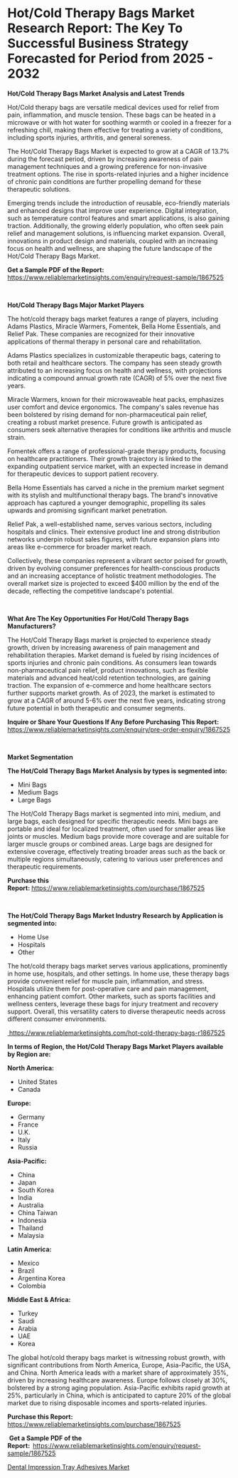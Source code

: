 <p><h1>Hot/Cold Therapy Bags Market Research Report: The Key To Successful Business Strategy Forecasted for Period from 2025 - 2032</h1></p><p><strong>Hot/Cold Therapy Bags Market Analysis and Latest Trends</strong></p>
<p><p>Hot/Cold therapy bags are versatile medical devices used for relief from pain, inflammation, and muscle tension. These bags can be heated in a microwave or with hot water for soothing warmth or cooled in a freezer for a refreshing chill, making them effective for treating a variety of conditions, including sports injuries, arthritis, and general soreness.</p><p>The Hot/Cold Therapy Bags Market is expected to grow at a CAGR of 13.7% during the forecast period, driven by increasing awareness of pain management techniques and a growing preference for non-invasive treatment options. The rise in sports-related injuries and a higher incidence of chronic pain conditions are further propelling demand for these therapeutic solutions. </p><p>Emerging trends include the introduction of reusable, eco-friendly materials and enhanced designs that improve user experience. Digital integration, such as temperature control features and smart applications, is also gaining traction. Additionally, the growing elderly population, who often seek pain relief and management solutions, is influencing market expansion. Overall, innovations in product design and materials, coupled with an increasing focus on health and wellness, are shaping the future landscape of the Hot/Cold Therapy Bags Market.</p></p>
<p><strong>Get a Sample PDF of the Report:&nbsp;</strong> <a href="https://www.reliablemarketinsights.com/enquiry/request-sample/1867525?utm_campaign=1937&utm_medium=2&utm_source=Github&utm_content=ia&utm_term=05032025&utm_id=hotcold-therapy-bags">https://www.reliablemarketinsights.com/enquiry/request-sample/1867525</a></p>
<p>&nbsp;</p>
<p><strong>Hot/Cold Therapy Bags Major Market Players</strong></p>
<p><p>The hot/cold therapy bags market features a range of players, including Adams Plastics, Miracle Warmers, Fomentek, Bella Home Essentials, and Relief Pak. These companies are recognized for their innovative applications of thermal therapy in personal care and rehabilitation.</p><p>Adams Plastics specializes in customizable therapeutic bags, catering to both retail and healthcare sectors. The company has seen steady growth attributed to an increasing focus on health and wellness, with projections indicating a compound annual growth rate (CAGR) of 5% over the next five years.</p><p>Miracle Warmers, known for their microwaveable heat packs, emphasizes user comfort and device ergonomics. The company's sales revenue has been bolstered by rising demand for non-pharmaceutical pain relief, creating a robust market presence. Future growth is anticipated as consumers seek alternative therapies for conditions like arthritis and muscle strain.</p><p>Fomentek offers a range of professional-grade therapy products, focusing on healthcare practitioners. Their growth trajectory is linked to the expanding outpatient service market, with an expected increase in demand for therapeutic devices to support patient recovery. </p><p>Bella Home Essentials has carved a niche in the premium market segment with its stylish and multifunctional therapy bags. The brand's innovative approach has captured a younger demographic, propelling its sales upwards and promising significant market penetration.</p><p>Relief Pak, a well-established name, serves various sectors, including hospitals and clinics. Their extensive product line and strong distribution networks underpin robust sales figures, with future expansion plans into areas like e-commerce for broader market reach.</p><p>Collectively, these companies represent a vibrant sector poised for growth, driven by evolving consumer preferences for health-conscious products and an increasing acceptance of holistic treatment methodologies. The overall market size is projected to exceed $400 million by the end of the decade, reflecting the competitive landscape's potential.</p></p>
<p>&nbsp;</p>
<p><strong>What Are The Key Opportunities For Hot/Cold Therapy Bags Manufacturers?</strong></p>
<p><p>The Hot/Cold Therapy Bags market is projected to experience steady growth, driven by increasing awareness of pain management and rehabilitation therapies. Market demand is fueled by rising incidences of sports injuries and chronic pain conditions. As consumers lean towards non-pharmaceutical pain relief, product innovations, such as flexible materials and advanced heat/cold retention technologies, are gaining traction. The expansion of e-commerce and home healthcare sectors further supports market growth. As of 2023, the market is estimated to grow at a CAGR of around 5-6% over the next five years, indicating strong future potential in both therapeutic and consumer segments.</p></p>
<p><strong>Inquire or Share Your Questions If Any Before Purchasing This Report:</strong> <a href="https://www.reliablemarketinsights.com/enquiry/pre-order-enquiry/1867525?utm_campaign=1937&utm_medium=2&utm_source=Github&utm_content=ia&utm_term=05032025&utm_id=hotcold-therapy-bags">https://www.reliablemarketinsights.com/enquiry/pre-order-enquiry/1867525</a></p>
<p>&nbsp;</p>
<p><strong>Market Segmentation</strong></p>
<p><strong>The Hot/Cold Therapy Bags Market Analysis by types is segmented into:</strong></p>
<p><ul><li>Mini Bags</li><li>Medium Bags</li><li>Large Bags</li></ul></p>
<p><p>The Hot/Cold Therapy Bags market is segmented into mini, medium, and large bags, each designed for specific therapeutic needs. Mini bags are portable and ideal for localized treatment, often used for smaller areas like joints or muscles. Medium bags provide more coverage and are suitable for larger muscle groups or combined areas. Large bags are designed for extensive coverage, effectively treating broader areas such as the back or multiple regions simultaneously, catering to various user preferences and therapeutic requirements.</p></p>
<p><strong>Purchase this Report:&nbsp;</strong><a href="https://www.reliablemarketinsights.com/purchase/1867525?utm_campaign=1937&utm_medium=2&utm_source=Github&utm_content=ia&utm_term=05032025&utm_id=hotcold-therapy-bags">https://www.reliablemarketinsights.com/purchase/1867525</a></p>
<p>&nbsp;</p>
<p><strong>The Hot/Cold Therapy Bags Market Industry Research by Application is segmented into:</strong></p>
<p><ul><li>Home Use</li><li>Hospitals</li><li>Other</li></ul></p>
<p><p>The hot/cold therapy bags market serves various applications, prominently in home use, hospitals, and other settings. In home use, these therapy bags provide convenient relief for muscle pain, inflammation, and stress. Hospitals utilize them for post-operative care and pain management, enhancing patient comfort. Other markets, such as sports facilities and wellness centers, leverage these bags for injury treatment and recovery support. Overall, this versatility caters to diverse therapeutic needs across different consumer environments.</p></p>
<p><a href="https://www.reliablemarketinsights.com/hot-cold-therapy-bags-r1867525?utm_campaign=1937&utm_medium=2&utm_source=Github&utm_content=ia&utm_term=05032025&utm_id=hotcold-therapy-bags">&nbsp;https://www.reliablemarketinsights.com/hot-cold-therapy-bags-r1867525</a></p>
<p><strong>In terms of Region, the Hot/Cold Therapy Bags Market Players available by Region are:</strong></p>
<p>
    <p> <strong> North America: </strong>
        <ul>
            <li>United States</li>
            <li>Canada</li>
        </ul>
        </p> 
    <p> <strong> Europe: </strong>
        <ul>
            <li>Germany</li>
            <li>France</li>
            <li>U.K.</li>
            <li>Italy</li>
            <li>Russia</li>
        </ul>
        </p> 
    <p> <strong> Asia-Pacific: </strong>
        <ul>
            <li>China</li>
            <li>Japan</li>
            <li>South Korea</li>
            <li>India</li>
            <li>Australia</li>
            <li>China Taiwan</li>
            <li>Indonesia</li>
            <li>Thailand</li>
            <li>Malaysia</li>
        </ul>
        </p> 
    <p> <strong> Latin America: </strong>
        <ul>
            <li>Mexico</li>
            <li>Brazil</li>
            <li>Argentina Korea</li>
            <li>Colombia</li>
        </ul>
        </p> 
    <p> <strong> Middle East & Africa: </strong>
        <ul>
            <li>Turkey</li>
            <li>Saudi</li>
            <li>Arabia</li>
            <li>UAE</li>
            <li>Korea</li>
        </ul>
    </p>
    </p>
<p><p>The global hot/cold therapy bags market is witnessing robust growth, with significant contributions from North America, Europe, Asia-Pacific, the USA, and China. North America leads with a market share of approximately 35%, driven by increasing healthcare awareness. Europe follows closely at 30%, bolstered by a strong aging population. Asia-Pacific exhibits rapid growth at 25%, particularly in China, which is anticipated to capture 20% of the global market due to rising disposable incomes and sports-related injuries.</p></p>
<p><strong>Purchase this Report: </strong><a href="https://www.reliablemarketinsights.com/purchase/1867525?utm_campaign=1937&utm_medium=2&utm_source=Github&utm_content=ia&utm_term=05032025&utm_id=hotcold-therapy-bags">https://www.reliablemarketinsights.com/purchase/1867525</a></p>
<p>&nbsp;<strong>Get a Sample PDF of the Report:&nbsp;&nbsp;</strong><a href="https://www.reliablemarketinsights.com/enquiry/request-sample/1867525?utm_campaign=1937&utm_medium=2&utm_source=Github&utm_content=ia&utm_term=05032025&utm_id=hotcold-therapy-bags">https://www.reliablemarketinsights.com/enquiry/request-sample/1867525</a></p>
<p><strong></strong></p>
<p><p><a href="https://github.com/bmorecock/Market-Research-Report-List-6/blob/main/dental-impression-tray-adhesives-market.md?utm_campaign=1937&utm_medium=2&utm_source=Github&utm_content=ia&utm_term=05032025&utm_id=hotcold-therapy-bags">Dental Impression Tray Adhesives Market</a></p></p>